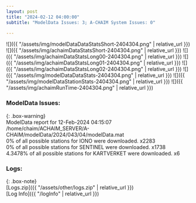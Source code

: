 ```yaml
---
layout: post
title: "2024-02-12 04:00:00"
subtitle: "ModelData Issues: 3; A-CHAIM System Issues: 0"

---
```


![]({{ "/assets/img/modelDataDataStatsShort-2404304.png" | relative_url }})
![]({{ "/assets/img/achaimDataStatsShort-2404304.png" | relative_url }})
![]({{ "/assets/img/achaimDataStatsLong00-2404304.png" | relative_url }})
![]({{ "/assets/img/achaimDataStatsLong01-2404304.png" | relative_url }})
![]({{ "/assets/img/achaimDataStatsLong02-2404304.png" | relative_url }})
![]({{ "/assets/img/modelDataDataStats-2404304.png" | relative_url }})
![]({{ "/assets/img/modelDataStationStats-2404304.png" | relative_url }})
![]({{ "/assets/img/achaimRunTime-2404304.png" | relative_url }})


### ModelData Issues:  
  
{: .box-warning}  
 ModelData report for 12-Feb-2024 04:15:07   
 /home/chaim/ACHAIM_SERVER/A-CHAIM/modelData/2024/043/04/modelData.mat   
 0% of all possible stations for IONO were downloaded. x2283   
 0% of all possible stations for SENTINEL were downloaded. x1738   
 4.3478% of all possible stations for KARTVERKET were downloaded. x6   
  


### Logs:  
  
{: .box-note}  
[Logs.zip]({{ "/assets/other/logs.zip" | relative_url }})  
[Log Info]({{ "/logInfo" | relative_url }})  
